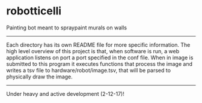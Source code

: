 # robotticelli

Painting bot meant to spraypaint murals on walls

-----

Each directory has its own README file for more specific information.
The high level overview of this project is that, when software is run,
a web application listens on port a port specified in the conf file. When in image is submitted to
this program it executes functions that process the image and writes
a tsv file to hardware/robot/image.tsv, that will be parsed to physically
draw the image.

-----

Under heavy and active development (2-12-17)!
